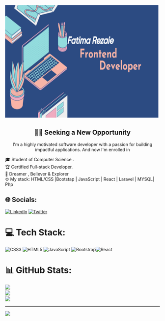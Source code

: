 
<div align="center">
<img src="./background.jpg" width = "100%" height='370px' >

   <h2>👩‍💻 Seeking a New Opportunity</h2>
   
<p> I'm a highly motivated software developer with a passion for building impactful applications. And now I'm enrolled in </p>
</div>

  🎓 Student of Computer Science .<br>
  🏆 Certified Full-stack Developer.<br>
  💯 Dreamer , Believer & Explorer <br>
⚙️ My stack: HTML/CSS |Bootstap | JavaScript | React | Laravel | MYSQL| Php <br>


## 🌐 Socials:
[![LinkedIn](https://img.shields.io/badge/LinkedIn-%230077B5.svg?logo=linkedin&logoColor=white)](https://www.linkedin.com/in/fatima-rezaie-619298203/) [![Twitter](https://img.shields.io/badge/Twitter-%231DA1F2.svg?logo=Twitter&logoColor=white)](https://twitter.com/FatimaReza13251?s=08) 

# 💻 Tech Stack:
![CSS3](https://img.shields.io/badge/css3-%231572B6.svg?style=for-the-badge&logo=css3&logoColor=white) ![HTML5](https://img.shields.io/badge/html5-%23E34F26.svg?style=for-the-badge&logo=html5&logoColor=white) ![JavaScript](https://img.shields.io/badge/javascript-%23323330.svg?style=for-the-badge&logo=javascript&logoColor=%23F7DF1E) ![Bootstrap](https://img.shields.io/badge/bootstrap-%23563D7C.svg?style=for-the-badge&logo=bootstrap&logoColor=white)![React](https://img.shields.io/badge/react-%2320232a.svg?style=for-the-badge&logo=react&logoColor=61DAFB) 

# 📊 GitHub Stats:
![](https://github-readme-stats.vercel.app/api?username=fatimarezaie1&theme=vue-dark&hide_border=false&include_all_commits=true&count_private=true)<br/>
![](https://github-readme-streak-stats.herokuapp.com/?user=fatimarezaie1&theme=vue-dark&hide_border=false)<br/>
![](https://github-readme-stats.vercel.app/api/top-langs/?username=fatimarezaie1&theme=vue-dark&hide_border=false&include_all_commits=true&count_private=true&layout=compact)

---
[![](https://visitcount.itsvg.in/api?id=fatima&label=Profile%20Views&color=8&icon=0&pretty=true)](https://visitcount.itsvg.in)
